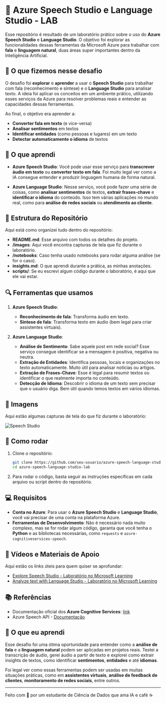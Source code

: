 # 🎤 Azure Speech Studio e Language Studio - LAB

Esse repositório é resultado de um laboratório prático sobre o uso do **Azure Speech Studio** e **Language Studio**. O objetivo foi explorar as funcionalidades dessas ferramentas da Microsoft Azure para trabalhar com **fala** e **linguagem natural**, duas áreas super importantes dentro da Inteligência Artificial.

## 🚀 O que fizemos nesse desafio

O desafio foi **explorar** e **aprender** a usar o **Speech Studio** para trabalhar com fala (reconhecimento e síntese) e o **Language Studio** para analisar texto. A ideia foi aplicar os conceitos em um ambiente prático, utilizando esses serviços da Azure para resolver problemas reais e entender as capacidades dessas ferramentas.

Ao final, o objetivo era aprender a:
- **Converter fala em texto** (e vice-versa)
- **Analisar sentimentos** em textos
- **Identificar entidades** (como pessoas e lugares) em um texto
- **Detectar automaticamente o idioma** de textos

## 🧠 O que aprendi

- **Azure Speech Studio**: Você pode usar esse serviço para **transcrever áudio em texto** ou **converter texto em fala**. Foi muito legal ver como a IA consegue entender e produzir linguagem humana de forma natural.
  
- **Azure Language Studio**: Nesse serviço, você pode fazer uma série de coisas, como **analisar sentimentos** de textos, **extrair frases-chave** e **identificar o idioma** do conteúdo. Isso tem várias aplicações no mundo real, como para **análise de redes sociais** ou **atendimento ao cliente**.

## 📂 Estrutura do Repositório

Aqui está como organizei tudo dentro do repositório:

- **README.md**: Esse arquivo com todos os detalhes do projeto.
- **/images**: Aqui você encontra capturas de tela que fiz durante o laboratório.
- **/notebooks**: Caso tenha usado notebooks para rodar alguma análise (se for o caso).
- **insights.md**: O que aprendi durante a prática, as minhas anotações.
- **scripts/**: Se eu escrevi algum código durante o laboratório, é aqui que ele vai estar.

## 🔍 Ferramentas que usamos

1. **Azure Speech Studio**:
    - **Reconhecimento de fala**: Transforma áudio em texto.
    - **Síntese de fala**: Transforma texto em áudio (bem legal para criar assistentes virtuais).
  
2. **Azure Language Studio**:
    - **Análise de Sentimento**: Sabe aquele post em rede social? Esse serviço consegue identificar se a mensagem é positiva, negativa ou neutra.
    - **Extração de Entidades**: Identifica pessoas, locais e organizações no texto automaticamente. Muito útil para analisar notícias ou artigos.
    - **Extração de Frases-Chave**: Esse é legal para resumir textos ou identificar o que realmente importa no conteúdo.
    - **Detecção de Idioma**: Descobrir o idioma de um texto sem precisar que o usuário diga. Bem útil quando temos textos em vários idiomas.

## 📸 Imagens

Aqui estão algumas capturas de tela do que fiz durante o laboratório:

![Speech Studio](images/speech_studio.png)

## 🔧 Como rodar

1. Clone o repositório:
    ```bash
    git clone https://github.com/seu-usuario/azure-speech-language-studio-lab.git
    cd azure-speech-language-studio-lab
    ```

2. Para rodar o código, basta seguir as instruções específicas em cada arquivo ou script dentro do repositório.

## 💻 Requisitos

- **Conta no Azure**: Para usar o **Azure Speech Studio** e **Language Studio**, você vai precisar de uma conta na plataforma Azure.
- **Ferramentas de Desenvolvimento**: Não é necessário nada muito complexo, mas se for rodar algum código, garanta que você tenha o **Python** e as bibliotecas necessárias, como `requests` e `azure-cognitiveservices-speech`.

## 🎥 Vídeos e Materiais de Apoio

Aqui estão os links úteis para quem quiser se aprofundar:

- [Explore Speech Studio - Laboratório no Microsoft Learning](https://learn.microsoft.com/en-us/azure/cognitive-services/speech-service/quickstarts)
- [Analyze text with Language Studio - Laboratório no Microsoft Learning](https://learn.microsoft.com/en-us/azure/cognitive-services/language-service/overview)

## 📚 Referências

- Documentação oficial dos **Azure Cognitive Services**: [link](https://learn.microsoft.com/en-us/azure/cognitive-services/)
- Azure Speech API - [Documentação](https://learn.microsoft.com/en-us/azure/cognitive-services/speech-service/)

## 🧠 O que eu aprendi

Esse desafio foi uma ótima oportunidade para entender como a **análise de fala** e a **linguagem natural** podem ser aplicadas em projetos reais. Testei a transcrição de áudio, gerei áudio a partir de texto e explorei como extrair insights de textos, como identificar **sentimentos**, **entidades** e até **idiomas**.

Foi legal ver como essas ferramentas podem ser usadas em muitas situações práticas, como em **assistentes virtuais**, **análise de feedback de clientes**, **monitoramento de redes sociais**, entre outros.

---

Feito com 💙 por um estudante de Ciência de Dados que ama IA e café ☕

  
